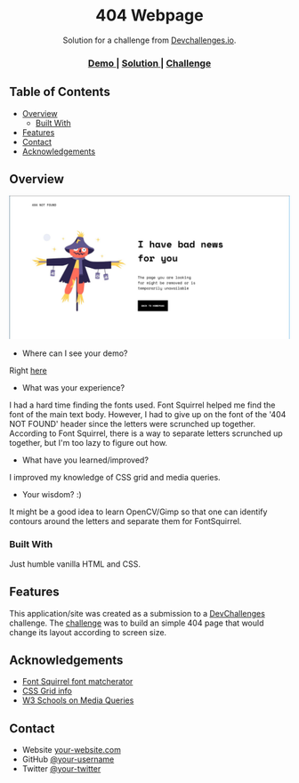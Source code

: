 <!-- Please update value in the {}  -->

<h1 align="center">404 Webpage</h1>

<div align="center">
   Solution for a challenge from  <a href="http://devchallenges.io" target="_blank">Devchallenges.io</a>.
</div>

<div align="center">
  <h3>
    <a href="https://coldfix.dev/error-page.html">
      Demo
    </a>
    <span> | </span>
    <a href="https://github.com/dXu23/404-not-found-challenge/blob/main/404.html">
      Solution
    </a>
    <span> | </span>
    <a href="https://devchallenges.io/challenges/wBunSb7FPrIepJZAg0sY">
      Challenge
    </a>
  </h3>
</div>

<!-- TABLE OF CONTENTS -->

## Table of Contents

- [Overview](#overview)
  - [Built With](#built-with)
- [Features](#features)
- [Contact](#contact)
- [Acknowledgements](#acknowledgements)

<!-- OVERVIEW -->

## Overview

![screenshot](404-site.jpg)


- Where can I see your demo?

Right [here](https://coldfix.dev/error-page.html)

- What was your experience?

I had a hard time finding the fonts used. Font Squirrel helped me find the font of the main text body.
However, I had to give up on the font of the '404 NOT FOUND' header since the letters were scrunched up
together. According to Font Squirrel, there is a way to separate letters scrunched up together, but I'm
too lazy to figure out how.


- What have you learned/improved?

I improved my knowledge of CSS grid and media queries.

- Your wisdom? :)

It might be a good idea to learn OpenCV/Gimp so that one can identify contours around the letters and separate them
for FontSquirrel.

### Built With

Just humble vanilla HTML and CSS.

## Features

This application/site was created as a submission to a [DevChallenges](https://devchallenges.io/challenges) challenge. 
The [challenge](https://devchallenges.io/challenges/wBunSb7FPrIepJZAg0sY) was to build an simple 404 page that would
change its layout according to screen size. 


## Acknowledgements

<!-- This section should list any articles or add-ons/plugins that helps you to complete the project. This is optional but it will help you in the future. For exmpale -->

- [Font Squirrel font matcherator](https://www.fontsquirrel.com/matcherator)
- [CSS Grid info](https://css-tricks.com/snippets/css/complete-guide-grid/)
- [W3 Schools on Media Queries](https://www.w3schools.com/css/css_rwd_mediaqueries.asp)

## Contact

- Website [your-website.com](https://{your-web-site-link})
- GitHub [@your-username](https://{github.com/your-usermame})
- Twitter [@your-twitter](https://{twitter.com/your-username})
